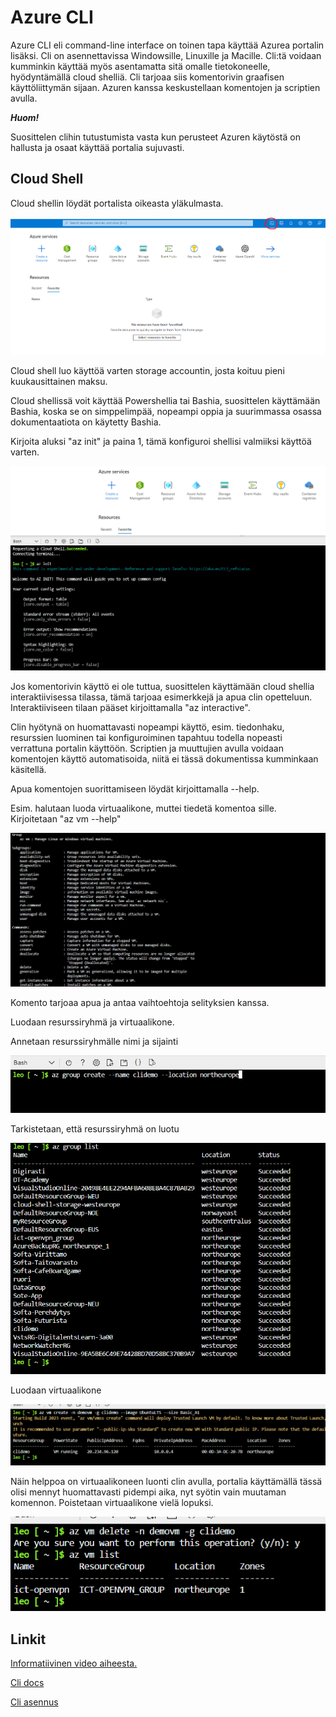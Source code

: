 # Azure CLI

Azure CLI eli command-line interface on toinen tapa käyttää Azurea portalin lisäksi. Cli on asennettavissa Windowsille, Linuxille ja Macille. Cli:tä voidaan kumminkin käyttää myös asentamatta sitä omalle tietokoneelle, hyödyntämällä cloud shelliä. Cli tarjoaa siis komentorivin graafisen käyttöliittymän sijaan. Azuren kanssa keskustellaan komentojen ja scriptien avulla. 

***Huom!***

Suosittelen clihin tutustumista vasta kun perusteet Azuren käytöstä on hallusta ja osaat käyttää portalia sujuvasti.



## Cloud Shell


Cloud shellin löydät portalista oikeasta yläkulmasta.

![cli](../kuvat/cli.png)

Cloud shell luo käyttöä varten storage accountin, josta koituu pieni kuukausittainen maksu.

Cloud shellissä voit käyttää Powershellia tai Bashia, suosittelen käyttämään Bashia, koska se on simppelimpää, nopeampi oppia ja suurimmassa osassa dokumentaatiota on käytetty Bashia.


Kirjoita aluksi "az init" ja paina 1, tämä konfiguroi shellisi valmiiksi käyttöä varten.

![init](../kuvat/cli2.png)

Jos komentorivin käyttö ei ole tuttua, suosittelen käyttämään cloud shellia interaktiivisessa tilassa, tämä tarjoaa esimerkkejä ja apua clin opetteluun. Interaktiiviseen tilaan pääset kirjoittamalla "az interactive".

Clin hyötynä on huomattavasti nopeampi käyttö, esim. tiedonhaku, resurssien luominen tai konfiguroiminen tapahtuu todella nopeasti verrattuna portalin käyttöön. Scriptien ja muuttujien avulla voidaan komentojen käyttö automatisoida, niitä ei tässä dokumentissa kumminkaan käsitellä.

Apua komentojen suorittamiseen löydät kirjoittamalla --help.

Esim. halutaan luoda virtuaalikone, muttei tiedetä komentoa sille. Kirjoitetaan "az vm --help"

![help](../kuvat/cli3.png)

Komento tarjoaa apua ja antaa vaihtoehtoja selityksien kanssa.

Luodaan resurssiryhmä ja virtuaalikone.

Annetaan resurssiryhmälle nimi ja sijainti

![rg](../kuvat/cli4.png)

Tarkistetaan, että resurssiryhmä on luotu

![list](../kuvat/cli5.png)

Luodaan virtuaalikone

![vmcreate](../kuvat/cli6.ong.png)

Näin helppoa on virtuaalikoneen luonti clin avulla, portalia käyttämällä tässä olisi mennyt huomattavasti pidempi aika, nyt syötin vain muutaman komennon. Poistetaan virtuaalikone vielä lopuksi. 

![delete](../kuvat/cli7.png)

## Linkit


[Informatiivinen video aiheesta.](https://www.youtube.com/watch?v=AzQTkl06D-Y)


[Cli docs](https://learn.microsoft.com/en-us/cli/azure/)

[Cli asennus](https://learn.microsoft.com/en-us/cli/azure/install-azure-cli)
